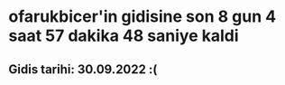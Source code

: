 # ofarukbicer'in gidisine son 8 gun 4 saat 57 dakika 48 saniye kaldi

## Gidis tarihi: 30.09.2022 :(
